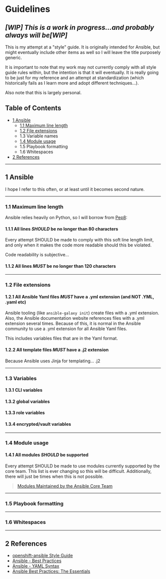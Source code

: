 # Guidelines
## ***[WIP] This is a work in progress...and probably always will be[WIP]***
This is my attempt at a "style" guide.  It is originally intended for Ansible,
but might eventually include other items as well so I will leave the title
purposely generic.

It is important to note that my work may not currently comply with all style
guide rules within, but the intention is that it will eventually.  It is really
going to be just for my reference and an attempt at standardization (which
historically fails as I learn more and adopt different techniques...).

Also note that this is largely personal.

## Table of Contents
* [1 Ansible](#1-ansible)
  * [1.1 Maximum line length](#11-maximum-line-length)
  * [1.2 File extensions](#12-file-extensions)
  * 1.3 Variable names
  * [1.4 Module usage](#14-module-usage)
  * 1.5 Playbook formatting
  * 1.6 Whitespaces
* [2 References](#2-references)
---
## 1 Ansible
I hope I refer to this often, or at least until it becomes second nature.

---

### 1.1 Maximum line length

Ansible relies heavily on Python, so I will borrow from [Pep8](https://www.python.org/dev/peps/pep-0008/#maximum-line-length):
#### 1.1.1 All lines *SHOULD* be no longer than 80 characters

Every attempt SHOULD be made to comply with this soft line length limit, and only when it makes the code more readable should this be violated.

Code readability is subjective...

#### 1.1.2 All lines *MUST* be no longer than 120 characters
---
### 1.2 File extensions

#### 1.2.1 All Ansible Yaml files *MUST* have a .yml extension (and NOT .YML, .yaml etc)
Ansible tooling (like `ansible-galaxy init`) create files with a .yml extension. Also, the Ansible documentation website references files with a .yml extension several times. Because of this, it is normal in the Ansible community to use a .yml extension for all Ansible Yaml files.

This includes variables files that are in the Yaml format.

#### 1.2.2 All template files *MUST* have a .j2 extension
Because Ansible uses Jinja for templating... .j2

---
### 1.3 Variables
#### 1.3.1 CLI variables
#### 1.3.2 global variables
#### 1.3.3 role variables
#### 1.3.4 encrypted/vault variables

---
### 1.4 Module usage
#### 1.4.1 All modules *SHOULD* be supported
Every attempt SHOULD be made to use modules currently supported by the core team.  This list is ever changing so this will be difficult.  Additionally, there will just be times when this is not possible.

> [Modules Maintained by the Ansible Core Team](http://docs.ansible.com/ansible/latest/core_maintained.html)

---
### 1.5 Playbook formatting

---
### 1.6 Whitespaces

---
## 2 References
* [openshift-ansible Style Guide](https://github.com/openshift/openshift-ansible/blob/master/docs/style_guide.adoc)
* [Ansible - Best Practices](http://docs.ansible.com/ansible/latest/playbooks_best_practices.html)
* [Ansible - YAML Syntax](http://docs.ansible.com/ansible/latest/YAMLSyntax.html)
* [Ansible Best Practices: The Essentials](https://www.ansible.com/blog/ansible-best-practices-essentials)

